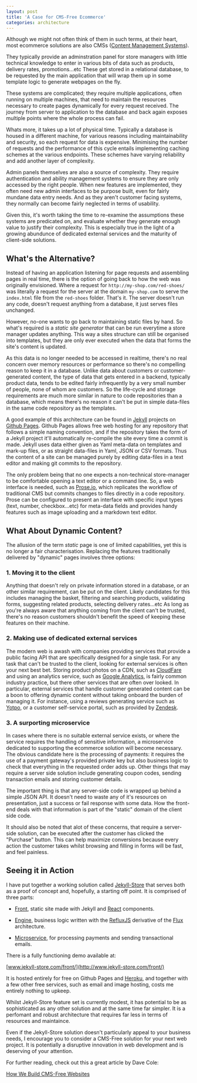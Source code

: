 ```yaml
---
layout: post
title: 'A Case for CMS-Free Ecommerce'
categories: architecture
---
```


Although we might not often think of them in such terms, at their heart, most ecommerce solutions are also CMSs ([Content Management Systems](http://en.wikipedia.org/wiki/Content_management_system)).

<!--more-->

They typically provide an adminstration panel for store managers with little technical knowledge to enter in various bits of data such as products, delivery rates, promotions...etc These get stored in a relational database, to be requested by the main application that will wrap them up in some template logic to generate webpages on the fly.

These systems are complicated; they require multiple applications, often running on multiple machines, that need to maintain the resources necessary to create pages dynamically for every request received. The journey from server to application to the database and back again exposes multiple points where the whole process can fail.

Whats more, it takes up a lot of physical time. Typically a database is housed in a different machine, for various reasons including maintainability and security, so each request for data is expensive. Minimising the number of requests and the performance of this cycle entails implementing caching schemes at the various endpoints. These schemes have varying reliability and add another layer of complexity.

Admin panels themselves are also a source of complexity. They require authentication and ability management systems to ensure they are only accessed by the right people. When new features are implemented, they often need new admin interfaces to be purpose built, even for fairly mundane data entry needs. And as they aren't customer facing systems, they normally can become fairly neglected in terms of usability.

Given this, it's worth taking the time to re-examine the assumptions these systems are predicated on, and evaluate whether they generate enough value to justify their complexity. This is especially true in the light of a growing abundunce of dedicated external services and the maturity of client-side solutions.

## What's the Alternative?

Instead of having an application listening for page requests and assembling pages in real time, there is the option of going back to how the web was originally envisioned. Where a request for `http://my-shop.com/red-shoes/` was literally a request for the server at the domain `my-shop.com` to serve the `index.html` file from the `red-shoes` folder. That's it. The server doesn't run any code, doesn't request anything from a database, it just serves files unchanged.

However, no-one wants to go back to maintaining static files by hand. So what's required is a *static site generator* that can be run everytime a store manager updates anything. This way a sites structure can still be organised into templates, but they are only ever executed when the data that forms the site's content is updated.

As this data is no longer needed to be accessed in realtime, there's no real concern over memory resources or performance so there's no compelling reason to keep it in a database. Unlike data about customers or customer-generated content, the type of data that gets entered in a backend, typically product data, tends to be edited fairly infrequently by a very small number of people, none of whom are customers. So the life-cycle and storage requirements are much more similar in nature to code repositories than a database, which means there's no reason it can't be put in simple data-files in the same code repository as the templates.

A good example of this architecture can be found in [Jekyll](https://github.com/jekyll/jekyll) projects on [Github Pages](https://pages.github.com/). Github Pages allows free web hosting for any repository that follows a simple naming convention, and if the repository takes the form of a Jekyll project it'll automatically re-compile the site every time a commit is made. Jekyll uses data either given as Yaml meta-data on templates and mark-up files, or as straight data-files in Yaml, JSON or CSV formats. Thus the content of a site can be managed purely by editing data-files in a text editor and making git commits to the repository.

The only problem being that no one expects a non-technical store-manager to be comfortable opening a text editor or a command line. So, a web interface is needed, such as [Prose.io](https://github.com/prose/prose), which replicates the workflow of traditional CMS but commits changes to files directly in a code repository. Prose can be configured to present an interface with specific input types (text, number, checkbox...etc) for meta-data fields and provides handy features such as image uploading and a markdown text editor.

## What About Dynamic Content?

The allusion of the term *static* page is one of limited capabilities, yet this is no longer a fair characterisation. Replacing the features traditionally delivered by "dynamic" pages involves three options:

### 1. Moving it to the client

Anything that doesn't rely on private information stored in a database, or an other similar requirement, can be put on the client. Likely candidates for this includes managing the basket, filtering and searching products, validating forms, suggesting related products, selecting delivery rates...etc As long as you're always aware that anything coming from the client can't be trusted, there's no reason customers shouldn't benefit the speed of keeping these features on their machine.

### 2. Making use of dedicated external services

The modern web is awash with companies providing services that provide a public facing API that are specifically designed for a single task. For any task that can't be trusted to the client, looking for external services is often your next best bet. Storing product photos on a CDN, such as [CloudFare](https://www.cloudflare.com/) and using an analytics service, such as [Google Analytics](www.google.com/analytics/), is fairly common industry practice, but there other services that are often over looked. In particular, external services that handle customer generated content can be a boon to offering dynamic content without taking onboard the burden of managing it. For instance, using a reviews generating service such as [Yotpo](https://www.yotpo.com/), or a customer self-service portal, such as provided by [Zendesk](https://www.zendesk.com/).

### 3. A surporting microservice

In cases where there is no suitable external service exists, or where the service requires the handling of sensitive information, a microservice dedicated to supporting the ecommerce solution will become necessary. The obvious candidate here is the processing of payments: it requires the use of a payment gateway's provided private key but also business logic to check that everything in the requested order adds up. Other things that may require a server side solution include generating coupon codes, sending transaction emails and storing customer details.

The important thing is that any server-side code is wrapped up behind a simple JSON API. It doesn't need to waste any of it's resources on presentation, just a success or fail response with some data. How the front-end deals with that information is part of the "static" domain of the client side code.

It should also be noted that alot of these concerns, that require a server-side solution, can be executed after the customer has clicked the "Purchase" button. This can help maximize conversions because every action the customer takes whilst browsing and filling in forms will be fast, and feel painless.

## Seeing it in Action

I have put together a working solution called [Jekyll-Store](https://github.com/jekyll-store) that serves both as a proof of concept and, hopefully, a starting off point. It is comprised of three parts:

* [Front](https://github.com/jekyll-store/front), static site made with Jekyll and [React](https://github.com/facebook/react) components.

* [Engine](https://github.com/jekyll-store/engine), business logic written with the [RefluxJS](https://github.com/spoike/refluxjs) derivative of the [Flux](https://github.com/facebook/flux) architecture.

* [Microservice](https://github.com/jekyll-store/microservice), for processing payments and sending transactional emails.

There is a fully functioning demo available at:

[www.jekyll-store.com/front/](http://www.jekyll-store.com/front/)

It is hosted entirely for free on Github Pages and [Heroku](https://www.heroku.com/), and together with a few other free services, such as email and image hosting, costs me entirely nothing to upkeep.

Whilst Jekyll-Store feature set is currently modest, it has potential to be as sophisticated as any other solution and at the same time far simpler. It is a perfomant and robust architecture that requires far less in terms of resources and maintaince.

Even if the Jekyll-Store solution doesn't particularly appeal to your business needs, I encourage you to consider a CMS-Free solution for your next web project. It is potentially a disruptive innovation in web development and is deserving of your attention.

For further reading, check out this a great article by Dave Cole:

[How We Build CMS-Free Websites](https://developmentseed.org/blog/2012/07/27/build-cms-free-websites/)
